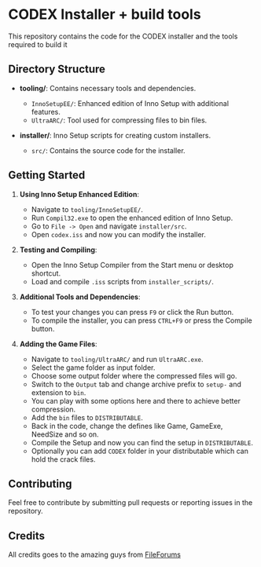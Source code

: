 # CODEX Installer + build tools

This repository contains the code for the CODEX installer and the tools required to build it

## Directory Structure

- **tooling/**: Contains necessary tools and dependencies.
  - `InnoSetupEE/`: Enhanced edition of Inno Setup with additional features.
  - `UltraARC/`: Tool used for compressing files to bin files.

- **installer/**: Inno Setup scripts for creating custom installers.
  - `src/`: Contains the source code for the installer.

## Getting Started

1. **Using Inno Setup Enhanced Edition**:
   - Navigate to `tooling/InnoSetupEE/`.
   - Run `Compil32.exe` to open the enhanced edition of Inno Setup.
   - Go to `File -> Open` and navigate `installer/src`.
   - Open `codex.iss` and now you can modify the installer.

2. **Testing and Compiling**:
   - Open the Inno Setup Compiler from the Start menu or desktop shortcut.
   - Load and compile `.iss` scripts from `installer_scripts/`.

3. **Additional Tools and Dependencies**:
   - To test your changes you can press `F9` or click the Run button.
   - To compile the installer, you can press `CTRL+F9` or press the Compile button.
   
4. **Adding the Game Files**:
   - Navigate to `tooling/UltraARC/` and run `UltraARC.exe`.
   - Select the game folder as input folder.
   - Choose some output folder where the compressed files will go.
   - Switch to the `Output` tab and change archive prefix to `setup-` and extension to `bin`.
   - You can play with some options here and there to achieve better compression.
   - Add the `bin` files to `DISTRIBUTABLE`.
   - Back in the code, change the defines like Game, GameExe, NeedSize and so on.
   - Compile the Setup and now you can find the setup in `DISTRIBUTABLE`.
   - Optionally you can add `CODEX` folder in your distributable which can hold the crack files.

## Contributing

Feel free to contribute by submitting pull requests or reporting issues in the repository.

## Credits

All credits goes to the amazing guys from [FileForums](https://fileforums.com)
